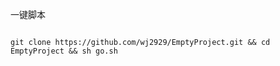 一键脚本

<pre>
<code>
git clone https://github.com/wj2929/EmptyProject.git && cd EmptyProject && sh go.sh
</code>
</pre>
